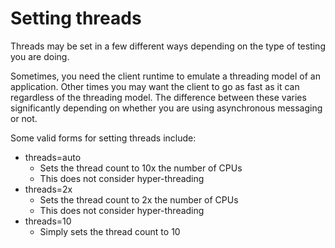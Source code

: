 # Setting threads

Threads may be set in a few different ways depending on the type of
testing you are doing.

Sometimes, you need the client runtime to emulate a threading model of
an application. Other times you may want the client to go as fast as it
can regardless of the threading model. The difference between these
varies significantly depending on whether you are using asynchronous
messaging or not.

Some valid forms for setting threads include:

- threads=auto
  - Sets the thread count to 10x the number of CPUs
  - This does not consider hyper-threading
- threads=2x
  - Sets the thread count to 2x the number of CPUs
  - This does not consider hyper-threading
- threads=10
  - Simply sets the thread count to 10
